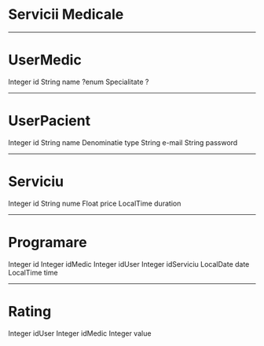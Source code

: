 # Servicii Medicale
___________
UserMedic
===========
Integer id
String name
?enum Specialitate ?
___________
UserPacient
===========
Integer id
String name
Denominatie type
String e-mail
String password
___________
Serviciu
===========
Integer id
String nume
Float price
LocalTime duration
___________
Programare
===========
Integer id
Integer idMedic
Integer idUser
Integer idServiciu
LocalDate date
LocalTime time
___________
Rating
===========
Integer idUser
Integer idMedic
Integer value
